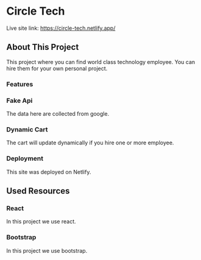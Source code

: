 # Circle Tech

Live site link: https://circle-tech.netlify.app/

## About This Project

This project where you can find world class technology employee. You can hire them for your own personal project.

### Features
### Fake Api

The data here are collected from google.
### Dynamic Cart

The cart will update dynamically if you hire one or more employee.
### Deployment

This site was deployed on Netlify.
## Used Resources

### React
In this project we use react.
### Bootstrap

In this project we use bootstrap.
